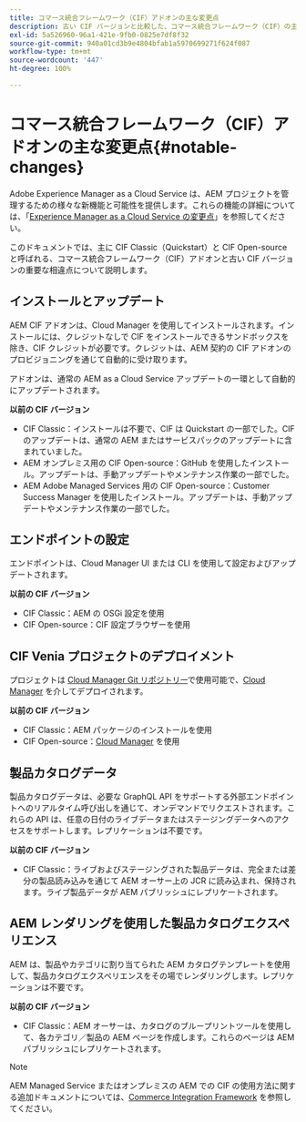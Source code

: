 ```yaml
---
title: コマース統合フレームワーク（CIF）アドオンの主な変更点
description: 古い CIF バージョンと比較した、コマース統合フレームワーク（CIF）の主な変更点です。
exl-id: 5a526960-96a1-421e-9fb0-0825e7df8f32
source-git-commit: 940a01cd3b9e4804bfab1a5970699271f624f087
workflow-type: tm+mt
source-wordcount: '447'
ht-degree: 100%

---
```


# コマース統合フレームワーク（CIF）アドオンの主な変更点{#notable-changes}

Adobe Experience Manager as a Cloud Service は、AEM プロジェクトを管理するための様々な新機能と可能性を提供します。これらの機能の詳細については、「[Experience Manager as a Cloud Service の変更点](/help/release-notes/aem-cloud-changes.md)」を参照してください。

このドキュメントでは、主に CIF Classic（Quickstart）と CIF Open-source と呼ばれる、コマース統合フレームワーク（CIF）アドオンと古い CIF バージョンの重要な相違点について説明します。

## インストールとアップデート

AEM CIF アドオンは、Cloud Manager を使用してインストールされます。インストールには、クレジットなしで CIF をインストールできるサンドボックスを除き、CIF クレジットが必要です。クレジットは、AEM 契約の CIF アドオンのプロビジョニングを通じて自動的に受け取ります。

アドオンは、通常の AEM as a Cloud Service アップデートの一環として自動的にアップデートされます。

**以前の CIF バージョン**

* CIF Classic：インストールは不要で、CIF は Quickstart の一部でした。CIF のアップデートは、通常の AEM またはサービスパックのアップデートに含まれていました。
* AEM オンプレミス用の CIF Open-source：GitHub を使用したインストール。アップデートは、手動アップデートやメンテナンス作業の一部でした。
* AEM Adobe Managed Services 用の CIF Open-source：Customer Success Manager を使用したインストール。アップデートは、手動アップデートやメンテナンス作業の一部でした。

## エンドポイントの設定

エンドポイントは、Cloud Manager UI または CLI を使用して設定およびアップデートされます。

**以前の CIF バージョン**

* CIF Classic：AEM の OSGi 設定を使用
* CIF Open-source：CIF 設定ブラウザーを使用

## CIF Venia プロジェクトのデプロイメント

プロジェクトは [Cloud Manager Git リポジトリー](https://experienceleague.adobe.com/docs/experience-manager-cloud-service/implementing/managing-code/integrating-with-git.html?lang=ja)で使用可能で、[Cloud Manager](https://experienceleague.adobe.com/docs/experience-manager-cloud-service/implementing/deploying/overview.html?lang=ja) を介してデプロイされます。

**以前の CIF バージョン**

* CIF Classic：AEM パッケージのインストールを使用
* CIF Open-source：[Cloud Manager](https://experienceleague.adobe.com/docs/experience-manager-cloud-manager/using/introduction-to-cloud-manager.html?lang=ja) を使用

## 製品カタログデータ

製品カタログデータは、必要な GraphQL API をサポートする外部エンドポイントへのリアルタイム呼び出しを通じて、オンデマンドでリクエストされます。これらの API は、任意の日付のライブデータまたはステージングデータへのアクセスをサポートします。レプリケーションは不要です。

**以前の CIF バージョン**

* CIF Classic：ライブおよびステージングされた製品データは、完全または差分の製品読み込みを通じて AEM オーサー上の JCR に読み込まれ、保持されます。ライブ製品データが AEM パブリッシュにレプリケートされます。

## AEM レンダリングを使用した製品カタログエクスペリエンス

AEM は、製品やカテゴリに割り当てられた AEM カタログテンプレートを使用して、製品カタログエクスペリエンスをその場でレンダリングします。レプリケーションは不要です。

**以前の CIF バージョン**

* CIF Classic：AEM オーサーは、カタログのブループリントツールを使用して、各カテゴリ／製品の AEM ページを作成します。これらのページは AEM パブリッシュにレプリケートされます。

>[!NOTE]
>
>AEM Managed Service またはオンプレミスの AEM での CIF の使用方法に関する追加ドキュメントについては、[Commerce Integration Framework](https://www.adobe.io/apis/experiencecloud/commerce-integration-framework/getting-started.html) を参照してください。
